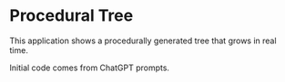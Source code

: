 # Procedural Tree
This application shows a procedurally generated tree that grows in real time.

Initial code comes from ChatGPT prompts.
